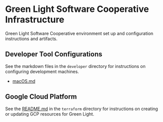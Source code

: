 # Green Light Software Cooperative Infrastructure

Green Light Software Cooperative environment set up and configuration instructions and
artifacts.

## Developer Tool Configurations

See the markdown files in the `developer` directory for instructions on configuring
development machines.

* [macOS.md](developer/macOS.md)

## Google Cloud Platform

See the [README.md](terraform/README.md) in the `terraform` directory for instructions on creating or updating GCP resources for Green Light.